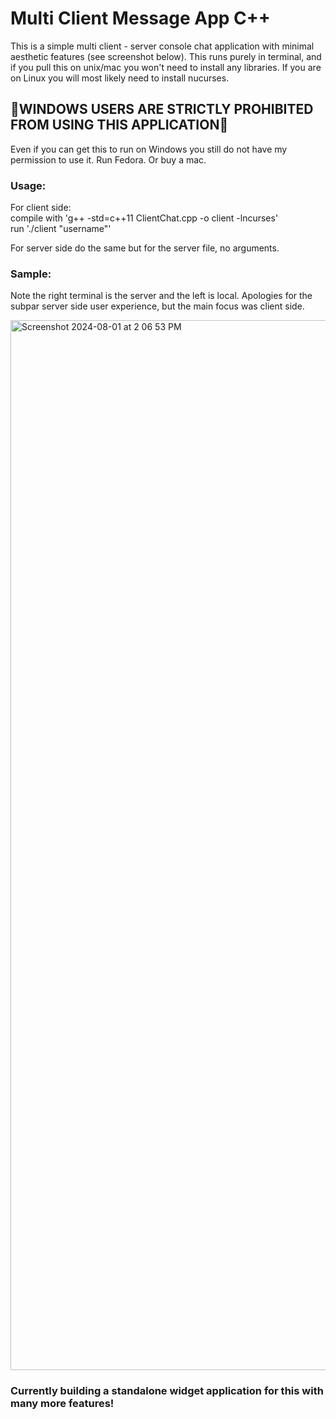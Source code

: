 # Multi Client Message App C++

This is a simple multi client - server console chat application with minimal aesthetic features (see screenshot below). This runs purely in terminal, and if you pull this on unix/mac you won't need to install any libraries. If you are on Linux you will most likely need to install nucurses.

## :no_entry_sign:WINDOWS USERS ARE STRICTLY PROHIBITED FROM USING THIS APPLICATION:no_entry_sign:
Even if you can get this to run on Windows you still do not have my permission to use it. Run Fedora. Or buy a mac.

### Usage:
For client side: <br>
compile with 'g++ -std=c++11 ClientChat.cpp -o client -lncurses' <br>
run './client "username"'

For server side do the same but for the server file, no arguments.

### Sample:
Note the right terminal is the server and the left is local. Apologies for the subpar server side user experience, but the main focus was client side.

<img width="1680" alt="Screenshot 2024-08-01 at 2 06 53 PM" src="https://github.com/user-attachments/assets/9843bb19-3583-4604-a787-29f98a542704">

### Currently building a standalone widget application for this with many more features!
